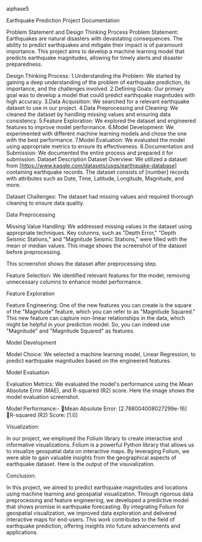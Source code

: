 aiphase5

Earthquake Prediction Project Documentation

Problem Statement and Design Thinking Process
Problem Statement:
Earthquakes are natural disasters with devastating consequences. The ability to predict earthquakes and mitigate their impact is of paramount importance. This project aims to develop a machine learning model that predicts earthquake magnitudes, allowing for timely alerts and disaster preparedness.

Design Thinking Process:
1.Understanding the Problem: We started by gaining a deep understanding of the problem of earthquake prediction, its importance, and the challenges involved.
2.Defining Goals: Our primary goal was to develop a model that could predict earthquake magnitudes with high accuracy.
3.Data Acquisition: We searched for a relevant earthquake dataset to use in our project.
4.Data Preprocessing and Cleaning: We cleaned the dataset by handling missing values and ensuring data consistency.
5.Feature Exploration: We explored the dataset and engineered features to improve model performance.
6.Model Development: We experimented with different machine learning models and chose the one with the best performance.
7.Model Evaluation: We evaluated the model using appropriate metrics to ensure its effectiveness.
8.Documentation and Submission: We documented the entire process and prepared it for submission.
Dataset Description
Dataset Overview:
We utilized a dataset from [https://www.kaggle.com/datasets/usgs/earthquake-database] containing earthquake records. The dataset consists of [number] records with attributes such as Date, Time, Latitude, Longitude, Magnitude, and more.

Dataset Challenges:
The dataset had missing values and required thorough cleaning to ensure data quality.

Data Preprocessing

Missing Value Handling:
We addressed missing values in the dataset using appropriate techniques. Key columns, such as "Depth Error," "Depth Seismic Stations," and "Magnitude Seismic Stations," were filled with the mean or median values.
This image shows the screenshot of the dataset before preprocessing.

This screenshot shows the dataset after preprocessing step.



Feature Selection:
We identified relevant features for the model, removing unnecessary columns to enhance model performance.

Feature Exploration

Feature Engineering:
One of the new features you can create is the square of the "Magnitude" feature, which you can refer to as "Magnitude Squared." This new feature can capture non-linear relationships in the data, which might be helpful in your prediction model. So, you can indeed use "Magnitude" and "Magnitude Squared" as features.

Model Development

Model Choice:
We selected a machine learning model, Linear Regression, to predict earthquake magnitudes based on the engineered features.

Model Evaluation

Evaluation Metrics:
We evaluated the model's performance using the  Mean Absolute Error (MAE), and R-squared (R2) score.
Here the image shows the model evaluation screenshot.


Model Performance:-
Mean Absolute Error: [2.788004008027299e-16]
R-squared (R2) Score: [1.0]

Visualization:

In our project, we employed the Folium library to create interactive and informative visualizations. Folium is a powerful Python library that allows us to visualize geospatial data on interactive maps. By leveraging Folium, we were able to gain valuable insights from the geographical aspects of earthquake dataset.
Here is the output of the visuvalization.


Conclusion:

In this project, we aimed to predict earthquake magnitudes and locations using machine learning and geospatial visualization. Through rigorous data preprocessing and feature engineering, we developed a predictive model that shows promise in earthquake forecasting. By integrating Folium for geospatial visualization, we improved data exploration and delivered interactive maps for end-users. This work contributes to the field of earthquake prediction, offering insights into future advancements and applications.
